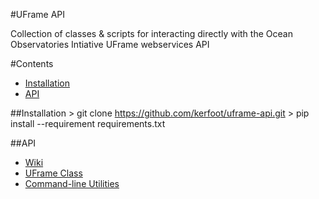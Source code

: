 #UFrame API

Collection of classes & scripts for interacting directly with the Ocean Observatories Intiative UFrame webservices API

#Contents
+ [Installation](#installation)
+ [API](#api)

##Installation
    > git clone https://github.com/kerfoot/uframe-api.git
    > pip install --requirement requirements.txt
    
##API
+ [Wiki](https://github.com/kerfoot/uframe-api/wiki)
+ [UFrame Class]()
+ [Command-line Utilities](https://github.com/kerfoot/uframe-api/wiki/Command-Line-Utilities)

